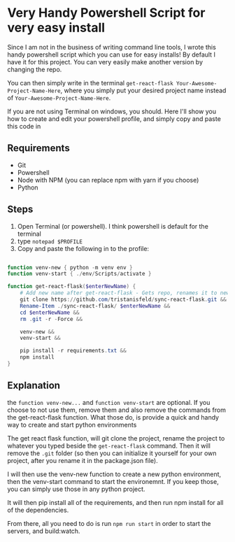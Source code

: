 # Very Handy Powershell Script for very easy install

Since I am not in the business of writing command line tools, I wrote this handy powershell script which you can use for easy installs!
By default I have it for this project. You can very easily make another version by changing the repo.

You can then simply write in the terminal `get-react-flask Your-Awesome-Project-Name-Here`, where you simply put your desired project name instead of `Your-Awesome-Project-Name-Here`.

If you are not using Terminal on windows, you should. Here I'll show you how to create and edit your powershell profile, and simply copy and paste this code in

## Requirements
- Git
- Powershell
- Node with NPM (you can replace npm with yarn if you choose)
- Python

## Steps
1. Open Terminal (or powershell). I think powershell is default for the terminal
2. type `notepad $PROFILE`
3. Copy and paste the following in to the profile:

```powershell

function venv-new { python -m venv env }
function venv-start { ./env/Scripts/activate }

function get-react-flask($enterNewName) { 
	# Add new name after get-react-flask - Gets repo, renames it to new name, enters folder and removes .git from project
	git clone https://github.com/tristanisfeld/sync-react-flask.git &&
	Rename-Item ./sync-react-flask/ $enterNewName &&
	cd $enterNewName &&
	rm .git -r -Force &&

    venv-new &&
    venv-start &&

	pip install -r requirements.txt &&
	npm install
}

```

## Explanation
the `function venv-new...` and `function venv-start` are optional. If you choose to not use them, remove them and also remove the commands from the get-react-flask function. What those do, is provide a quick and handy way to create and start python environments

The get react flask function, will git clone the project, rename the project to whatever you typed beside the `get-react-flask` command. Then it will remove the `.git` folder (so then you can initialize it yourself for your own project, after you rename it in the package.json file). 

I will then use the venv-new function to create a new python environment, then the venv-start command to start the environemnt. If you keep those, you can simply use those in any python project.

It will then pip install all of the requirements, and then run npm install for all of the dependencies. 

From there, all you need to do is run `npm run start` in order to start the servers, and build:watch.  